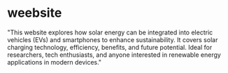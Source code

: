 # weebsite
"This website explores how solar energy can be integrated into electric vehicles (EVs) and smartphones to enhance sustainability. It covers solar charging technology, efficiency, benefits, and future potential. Ideal for researchers, tech enthusiasts, and anyone interested in renewable energy applications in modern devices."
